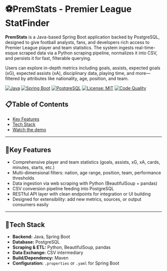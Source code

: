 # ⚽PremStats - Premier League StatFinder

**PremStats** is a Java-based Spring Boot application backed by PostgreSQL, designed to give football analysts, fans, and developers rich access to Premier League player and team statistics. The system ingests real-time-esque scraped data via a Python scraping pipeline, normalizes it into CSV, and persists it for fast, filterable querying.

Users can explore in-depth metrics including goals, assists, expected goals (xG), expected assists (xA), disciplinary data, playing time, and more—filtered by attributes like nationality, age, position, and team.

[![Java](https://img.shields.io/badge/Java-21+-blue.svg)]()
[![Spring Boot](https://img.shields.io/badge/Spring%20Boot-3.x-green.svg)]()
[![PostgreSQL](https://img.shields.io/badge/PostgreSQL-15+-blue.svg)]()
[![License: MIT](https://img.shields.io/badge/License-MIT-lightgrey.svg)]()
[![Code Quality](https://img.shields.io/badge/Code%20Quality-%E2%9C%94%20High-brightgreen.svg)]()

## 📋Table of Contents

- [Key Features](#key-features)  
- [Tech Stack](#tech-stack)
- [Watch the demo]([https://youtu.be/HKyv-CQXnxA])

---

## 🚀Key Features

- Comprehensive player and team statistics (goals, assists, xG, xA, cards, minutes, starts, etc.)
- Multi-dimensional filters: nation, age range, position, team, performance thresholds
- Data ingestion via web scraping with Python (BeautifulSoup + pandas)
- CSV conversion pipeline feeding into PostgreSQL
- RESTful API layer with clean endpoints for integration or UI building
- Designed for extensibility: add new metrics, sources, or output consumers easily

---

## 🤖Tech Stack

- **Backend:** Java, Spring Boot  
- **Database:** PostgreSQL  
- **Scraping & ETL:** Python, BeautifulSoup, pandas  
- **Data Exchange:** CSV intermediary  
- **Build/Dependency:** Maven  
- **Configuration:** `.properties` or `.yaml` for Spring Boot  



